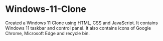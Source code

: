 # Windows-11-Clone
Created a Windows 11 Clone using HTML, CSS and JavaScript. It contains Windows 11 taskbar and control panel. It also contains icons of Google Chrome, Microsoft Edge and recycle bin.
